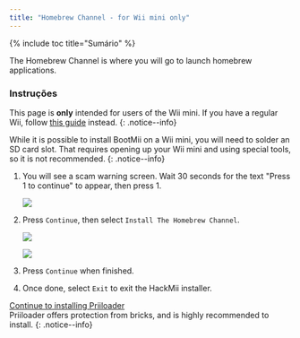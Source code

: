 ```yaml
---
title: "Homebrew Channel - for Wii mini only"
---
```


{% include toc title="Sumário" %}

The Homebrew Channel is where you will go to launch homebrew applications.

### Instruções
This page is **only** intended for users of the Wii mini. If you have a regular Wii, follow [this guide](hbc) instead.
{: .notice--info}

While it is possible to install BootMii on a Wii mini, you will need to solder an SD card slot. That requires opening up your Wii mini and using special tools, so it is not recommended.
{: .notice--info}

1. You will see a scam warning screen. Wait 30 seconds for the text "Press 1 to continue" to appear, then press 1.

    ![](/images/hackmii/scam.png)

1. Press `Continue`, then select `Install The Homebrew Channel`.

    ![](/images/hackmii/hbc_install.png)

    ![](/images/hackmii/hbc_install_ok.png)

1. Press `Continue` when finished.
1. Once done, select `Exit` to exit the HackMii installer.

[Continue to installing Priiloader](priiloader) <br> Priiloader offers protection from bricks, and is highly recommended to install.
{: .notice--info}
